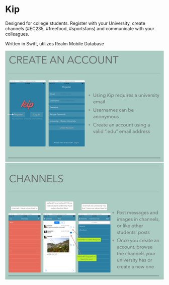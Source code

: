 # Kip
Designed for college students. Register with your University, create channels (#EC235, #freefood, #sportsfans) and communicate with your colleagues.

Written in Swift, utilizes Realm Mobile Database


![alt text](https://raw.githubusercontent.com/kishan89/Kip/master/screenshots/accounts.png)
![alt text](https://raw.githubusercontent.com/kishan89/Kip/master/screenshots/channels.png)
